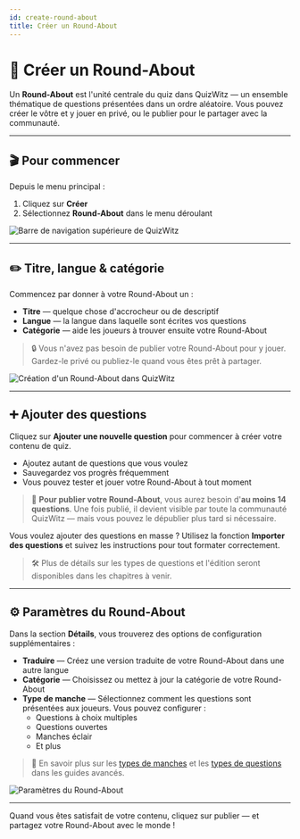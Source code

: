 ```yaml
---
id: create-round-about
title: Créer un Round-About
---
```


# 🧠 Créer un Round-About

Un **Round-About** est l'unité centrale du quiz dans QuizWitz — un ensemble thématique de questions présentées dans un ordre aléatoire. Vous pouvez créer le vôtre et y jouer en privé, ou le publier pour le partager avec la communauté.

---

## 🎬 Pour commencer

Depuis le menu principal :

1. Cliquez sur **Créer**
2. Sélectionnez **Round-About** dans le menu déroulant

![Barre de navigation supérieure de QuizWitz](/images/top-menu-create.png)

---

## ✏️ Titre, langue & catégorie

Commencez par donner à votre Round-About un :

- **Titre** — quelque chose d'accrocheur ou de descriptif
- **Langue** — la langue dans laquelle sont écrites vos questions
- **Catégorie** — aide les joueurs à trouver ensuite votre Round-About

> 🔒 Vous n'avez pas besoin de publier votre Round-About pour y jouer. Gardez-le privé ou publiez-le quand vous êtes prêt à partager.

![Création d'un Round-About dans QuizWitz](/images/create-round.png)

---

## ➕ Ajouter des questions

Cliquez sur **Ajouter une nouvelle question** pour commencer à créer votre contenu de quiz.

- Ajoutez autant de questions que vous voulez
- Sauvegardez vos progrès fréquemment
- Vous pouvez tester et jouer votre Round-About à tout moment

> 📢 **Pour publier votre Round-About**, vous aurez besoin d'**au moins 14 questions**. Une fois publié, il devient visible par toute la communauté QuizWitz — mais vous pouvez le dépublier plus tard si nécessaire.

Vous voulez ajouter des questions en masse ? Utilisez la fonction **Importer des questions** et suivez les instructions pour tout formater correctement.

> 🛠️ Plus de détails sur les types de questions et l'édition seront disponibles dans les chapitres à venir.

---

## ⚙️ Paramètres du Round-About

Dans la section **Détails**, vous trouverez des options de configuration supplémentaires :

- **Traduire** — Créez une version traduite de votre Round-About dans une autre langue
- **Catégorie** — Choisissez ou mettez à jour la catégorie de votre Round-About
- **Type de manche** — Sélectionnez comment les questions sont présentées aux joueurs. Vous pouvez configurer :
    - Questions à choix multiples
    - Questions ouvertes
    - Manches éclair
    - Et plus

> 🔗 En savoir plus sur les [types de manches](../round-types/000-round-types.md) et les [types de questions](../question-types/000-question-types.md) dans les guides avancés.

![Paramètres du Round-About](/images/round-about-details.png)

---

Quand vous êtes satisfait de votre contenu, cliquez sur publier — et partagez votre Round-About avec le monde !
